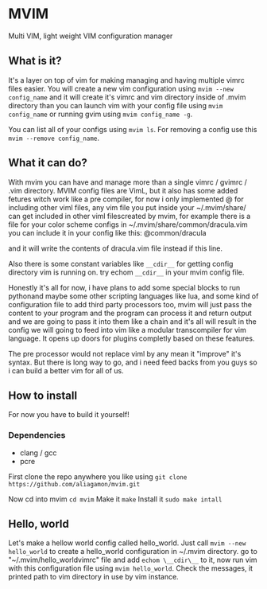 # MVIM
Multi VIM, light weight VIM configuration manager

## What is it?
It's a layer on top of vim for making managing and having multiple vimrc files easier.
You will create a new vim configuration using `mvim --new config_name` and it will create it's vimrc and vim directory inside of .mvim directory than you can launch vim with your config file using `mvim config_name` or running gvim using `mvim config_name -g`.

You can list all of your configs using `mvim ls`.
For removing a config use this `mvim --remove config_name`.

## What it can do?
With mvim you can have and manage more than a single vimrc / gvimrc / .vim directory.
MVIM config files are VimL, but it also has some added fetures witch work like a pre compiler, for now i only implemented @ for including other viml files, any vim file you put inside your ~/.mvim/share/ can get included in other viml filescreated by mvim, for example there is a file for your color scheme configs in ~/.mvim/share/common/dracula.vim
you can include it in your config like this:
@common/dracula

and it will write the contents of dracula.vim file instead if this line.

Also there is some constant variables like `__cdir__` for getting config directory vim is running on.
try echom `__cdir__` in your mvim config file.

Honestly it's all for now, i have plans to add some special blocks to run pythonand maybe some other scripting languages like lua, and some kind of configuration file to add third party processors too, mvim will just pass the content to your program and the program can process it and return output and we are going to pass it into them like a chain and it's all will result in the config we will going to feed into vim like a modular transcompiler for vim language. It opens up doors for plugins completly based on these features.

The pre processor would not replace viml by any mean it "improve" it's syntax.
But there is long way to go, and i need feed backs from you guys so i can build a better vim for all of us.

## How to install
For now you have to build it yourself!

### Dependencies
* clang / gcc
* pcre

First clone the repo anywhere you like using `git clone https://github.com/aliagamon/mvim.git`

Now cd into mvim `cd mvim`
Make it `make`
Install it `sudo make intall`

## Hello, world
Let's make a hellow world config called hello_world.
Just call `mvim --new hello_world` to create a hello_world configuration in ~/.mvim directory.
go to "~/.mvim/hello_worldvimrc" file and add `echom \__cdir\__` to it, now run vim with this configuration file using `mvim hello_world`.
Check the messages, it printed path to vim directory in use by vim instance.
